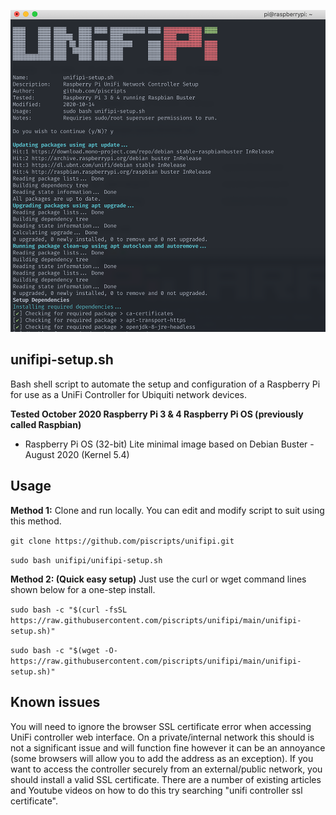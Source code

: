 ![UNiFiPi Terminal Screenshot](/terminal.png)  

## unifipi-setup.sh
Bash shell script to automate the setup and configuration of a Raspberry Pi for use as a UniFi Controller for Ubiquiti network devices.

**Tested October 2020 Raspberry Pi 3 & 4 Raspberry Pi OS (previously called Raspbian)**
- Raspberry Pi OS (32-bit) Lite minimal image based on Debian Buster - August 2020 (Kernel 5.4)    

## Usage
**Method 1:** Clone and run locally. You can edit and modify script to suit using this method.

`git clone https://github.com/piscripts/unifipi.git`

`sudo bash unifipi/unifipi-setup.sh`

**Method 2: (Quick easy setup)** Just use the curl or wget command lines shown below for a one-step install.

`sudo bash -c "$(curl -fsSL https://raw.githubusercontent.com/piscripts/unifipi/main/unifipi-setup.sh)"`

`sudo bash -c "$(wget -O- https://raw.githubusercontent.com/piscripts/unifipi/main/unifipi-setup.sh)"`

## Known issues

You will need to ignore the browser SSL certificate error when accessing UniFi controller web interface. On a private/internal network this should is not a significant issue and will function fine however it can be an annoyance (some browsers will allow you to add the address as an exception). If you want to access the controller securely from an external/public network, you should install a valid SSL certificate. There are a number of existing articles and Youtube videos on how to do this try searching "unifi controller ssl certificate".

